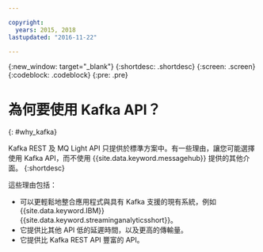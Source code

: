 ```yaml
---

copyright:
  years: 2015, 2018
lastupdated: "2016-11-22"

---
```


{:new_window: target="_blank"}
{:shortdesc: .shortdesc}
{:screen: .screen}
{:codeblock: .codeblock}
{:pre: .pre}

# 為何要使用 Kafka API？
{: #why_kafka}

Kafka REST 及 MQ Light API 只提供於標準方案中。有一些理由，讓您可能選擇使用 Kafka API，而不使用 {{site.data.keyword.messagehub}} 提供的其他介面。
{:shortdesc}

這些理由包括：

* 可以更輕鬆地整合應用程式與具有 Kafka 支援的現有系統，例如 {{site.data.keyword.IBM}} {{site.data.keyword.streaminganalyticsshort}}。
* 它提供比其他 API 低的延遲時間，以及更高的傳輸量。
* 它提供比 Kafka REST API 豐富的 API。
